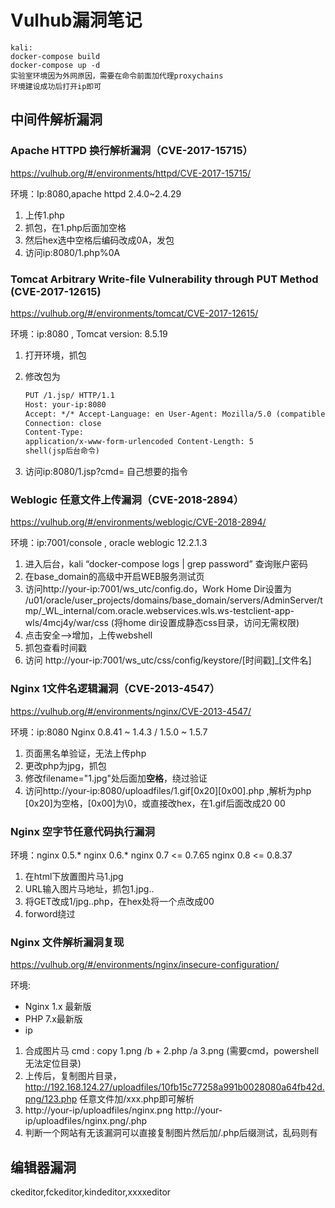 # Vulhub漏洞笔记

[vulhub]: vulhub.org

```
kali:
docker-compose build 
docker-compose up -d
实验室环境因为外网原因，需要在命令前面加代理proxychains
环境建设成功后打开ip即可
```



## 中间件解析漏洞

### Apache HTTPD 换行解析漏洞（CVE-2017-15715）

https://vulhub.org/#/environments/httpd/CVE-2017-15715/

环境：Ip:8080,apache httpd 2.4.0~2.4.29

1. 上传1.php
2. 抓包，在1.php后面加空格
3. 然后hex选中空格后编码改成0A，发包
4. 访问ip:8080/1.php%0A



### Tomcat Arbitrary Write-file Vulnerability through PUT Method (CVE-2017-12615)

https://vulhub.org/#/environments/tomcat/CVE-2017-12615/

环境：ip:8080 , Tomcat version: 8.5.19

1. 打开环境，抓包

2. 修改包为

   ```html
   PUT /1.jsp/ HTTP/1.1
   Host: your-ip:8080 
   Accept: */* Accept-Language: en User-Agent: Mozilla/5.0 (compatible; MSIE 9.0; Windows NT 6.1; Win64; x64; Trident/5.0) 
   Connection: close 
   Content-Type: 
   application/x-www-form-urlencoded Content-Length: 5 
   shell(jsp后台命令)
   ```

3. 访问ip:8080/1.jsp?cmd=    自己想要的指令



### Weblogic 任意文件上传漏洞（CVE-2018-2894）

https://vulhub.org/#/environments/weblogic/CVE-2018-2894/

环境：ip:7001/console , oracle weblogic 12.2.1.3

1. 进入后台，kali “docker-compose logs | grep password” 查询账户密码
2. 在base_domain的高级中开启WEB服务测试页
3. 访问http://your-ip:7001/ws_utc/config.do，Work Home Dir设置为 /u01/oracle/user_projects/domains/base_domain/servers/AdminServer/tmp/_WL_internal/com.oracle.webservices.wls.ws-testclient-app-wls/4mcj4y/war/css  (将home dir设置成静态css目录，访问无需权限)
4. 点击安全-->增加，上传webshell
5. 抓包查看时间戳
6. 访问  http://your-ip:7001/ws_utc/css/config/keystore/[时间戳]_[文件名]



### Nginx  1文件名逻辑漏洞（CVE-2013-4547）

https://vulhub.org/#/environments/nginx/CVE-2013-4547/

环境：ip:8080 Nginx 0.8.41 ~ 1.4.3 / 1.5.0 ~ 1.5.7

1. 页面黑名单验证，无法上传php
2. 更改php为jpg，抓包
3. 修改filename="1.jpg"处后面加**空格**，绕过验证
4. 访问http://your-ip:8080/uploadfiles/1.gif[0x20][0x00].php ,解析为php  [0x20]为空格，[0x00]为\0，或直接改hex，在1.gif后面改成20 00

### Nginx 空字节任意代码执行漏洞

环境：nginx 0.5.* nginx 0.6.* nginx 0.7 <= 0.7.65 nginx 0.8 <= 0.8.37

1. 在html下放置图片马1.jpg
2. URL输入图片马地址，抓包1.jpg..
3. 将GET改成1/jpg..php，在hex处将一个点改成00
4. forword绕过



### Nginx 文件解析漏洞复现

https://vulhub.org/#/environments/nginx/insecure-configuration/

环境:

- Nginx 1.x 最新版
- PHP 7.x最新版
- ip

1. 合成图片马 cmd : copy 1.png /b + 2.php /a 3.png (需要cmd，powershell无法定位目录)
2. 上传后，复制图片目录，http://192.168.124.27/uploadfiles/10fb15c77258a991b0028080a64fb42d.png/123.php   任意文件加/xxx.php即可解析
3. http://your-ip/uploadfiles/nginx.png   http://your-ip/uploadfiles/nginx.png/.php
4. 判断一个网站有无该漏洞可以直接复制图片然后加/.php后缀测试，乱码则有





## 编辑器漏洞

ckeditor,fckeditor,kindeditor,xxxxeditor

